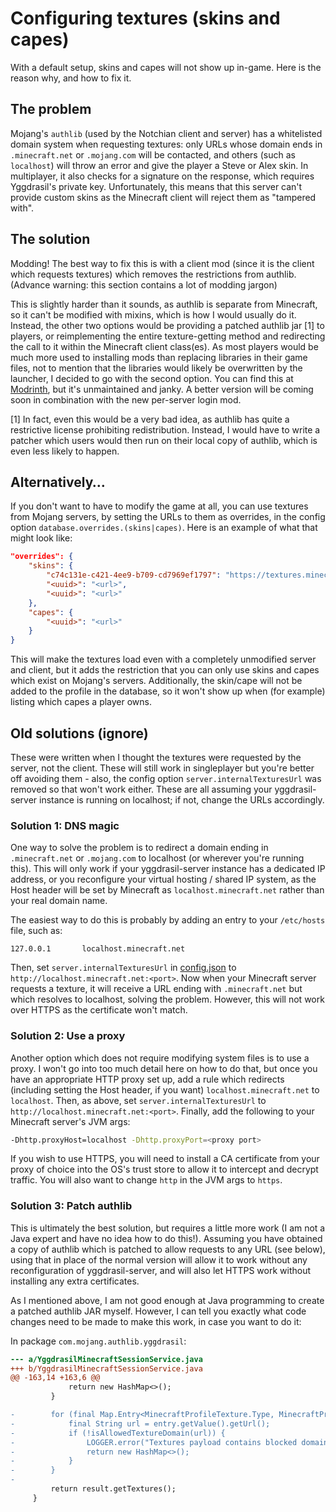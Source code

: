 # Configuring textures (skins and capes)

With a default setup, skins and capes will not show up in-game.
Here is the reason why, and how to fix it.

## The problem

Mojang's `authlib` (used by the Notchian client and server) has a whitelisted
domain system when requesting textures:
only URLs whose domain ends in `.minecraft.net` or `.mojang.com` will be
contacted, and others (such as `localhost`) will throw an error and give the
player a Steve or Alex skin. In multiplayer, it also checks for a signature
on the response, which requires Yggdrasil's private key.
Unfortunately, this means that this server can't provide custom skins as the
Minecraft client will reject them as "tampered with".

## The solution

Modding! The best way to fix this is with a client mod (since it is the client
which requests textures) which removes the restrictions from authlib. (Advance
warning: this section contains a lot of modding jargon)

This is slightly harder than it sounds, as authlib is separate from Minecraft,
so it can't be modified with mixins, which is how I would usually do it.
Instead, the other two options would be providing a patched authlib jar [1] to
players, or reimplementing the entire texture-getting method and redirecting
the call to it within the Minecraft client class(es). As most players would be
much more used to installing mods than replacing libraries in their game files,
not to mention that the libraries would likely be overwritten by the launcher,
I decided to go with the second option. You can find this at [Modrinth](https://modrinth.com/mod/unrestricted-textures), but it's unmaintained and janky. A better version will be coming soon in combination with the new per-server login mod.

[1] In fact, even this would be a very bad idea, as authlib has quite a
restrictive license prohibiting redistribution. Instead, I would have to
write a patcher which users would then run on their local copy of authlib,
which is even less likely to happen.

## Alternatively…

If you don't want to have to modify the game at all, you can use textures from
Mojang servers, by setting the URLs to them as overrides, in the config option
`database.overrides.(skins|capes)`. Here is an example of what that might look
like:

```json
"overrides": {
    "skins": {
        "c74c131e-c421-4ee9-b709-cd7969ef1797": "https://textures.minecraft.net/texture/9e078642ddc4cec9912d8c01a810a58f53332eb36b78e5bc32a35d0403225c3b",
        "<uuid>": "<url>",
        "<uuid>": "<url>"
    },
    "capes": {
        "<uuid>": "<url>"
    }
}
```

This will make the textures load even with a completely unmodified server and
client, but it adds the restriction that you can only use skins and capes which
exist on Mojang's servers. Additionally, the skin/cape will not be added to the
profile in the database, so it won't show up when (for example) listing which
capes a player owns.

## Old solutions (ignore)

These were written when I thought the textures were requested by the server,
not the client. These will still work in singleplayer but you're better off
avoiding them - also, the config option `server.internalTexturesUrl` was
removed so that won't work either. These are all assuming your yggdrasil-server
instance is running on localhost; if not, change the URLs accordingly.

### Solution 1: DNS magic

One way to solve the problem is to redirect a domain ending in `.minecraft.net`
or `.mojang.com` to localhost (or wherever you're running this).
This will only work if your yggdrasil-server instance has a dedicated
IP address, or you reconfigure your virtual hosting / shared IP system,
as the Host header will be set by Minecraft as `localhost.minecraft.net`
rather than your real domain name.

The easiest way to do this is probably by adding an entry to your `/etc/hosts`
file, such as:

```
127.0.0.1       localhost.minecraft.net
```

Then, set `server.internalTexturesUrl` in [config.json](./config.json) to
`http://localhost.minecraft.net:<port>`.
Now when your Minecraft server requests a texture, it will receive a URL
ending with `.minecraft.net` but which resolves to localhost, solving the
problem. However, this will not work over HTTPS as the certificate won't match.

### Solution 2: Use a proxy

Another option which does not require modifying system files is to use a proxy.
I won't go into too much detail here on how to do that, but once you have an
appropriate HTTP proxy set up, add a rule which redirects (including setting
the Host header, if you want) `localhost.minecraft.net` to `localhost`.
Then, as above, set `server.internalTexturesUrl` to
`http://localhost.minecraft.net:<port>`.
Finally, add the following to your Minecraft server's JVM args:

```sh
-Dhttp.proxyHost=localhost -Dhttp.proxyPort=<proxy port>
```

If you wish to use HTTPS, you will need to install a CA certificate from your
proxy of choice into the OS's trust store to allow it to intercept and decrypt
traffic. You will also want to change `http` in the JVM args to `https`.

### Solution 3: Patch authlib

This is ultimately the best solution, but requires a little more work
(I am not a Java expert and have no idea how to do this!).
Assuming you have obtained a copy of authlib which is patched to allow requests
to any URL (see below), using that in place of the normal version will allow
it to work without any reconfiguration of yggdrasil-server, and will also
let HTTPS work without installing any extra certificates.

As I mentioned above, I am not good enough at Java programming to create a
patched authlib JAR myself. However, I can tell you exactly what code changes
need to be made to make this work, in case you want to do it:

In package `com.mojang.authlib.yggdrasil`:

```diff
--- a/YggdrasilMinecraftSessionService.java
+++ b/YggdrasilMinecraftSessionService.java
@@ -163,14 +163,6 @@
             return new HashMap<>();
         }

-        for (final Map.Entry<MinecraftProfileTexture.Type, MinecraftProfileTexture> entry : result.getTextures().entrySet()) {
-            final String url = entry.getValue().getUrl();
-            if (!isAllowedTextureDomain(url)) {
-                LOGGER.error("Textures payload contains blocked domain: {}", url);
-                return new HashMap<>();
-            }
-        }
-
         return result.getTextures();
     }
```
